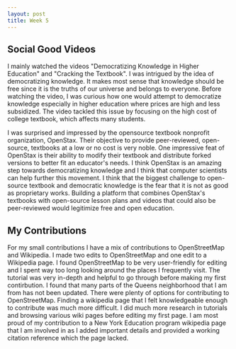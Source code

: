```yaml
---
layout: post
title: Week 5
---
```

## Social Good Videos
I mainly watched the videos "Democratizing Knowledge in Higher Education" and "Cracking the Textbook". I was intrigued by the idea of democratizing knowledge. It makes most sense that knowledge should be free since it is the truths of our universe and belongs to everyone. Before watching the video, I was curious how one would attempt to democratize knowledge especially in higher education where prices are high and less subsidized. The video tackled this issue by focusing on the high cost of college textbook, which affects many students.  

I was surprised and impressed by the opensource textbook nonprofit organization, OpenStax. Their objective to provide peer-reviewed, open-source, textbooks at a low or no cost is very noble. One impressive feat of OpenStax is their ability to modify their textbook and distribute forked versions to better fit an educator's needs. I think OpenStax is an amazing step towards democratizing knowledge and I think that computer scientists can help further this movement. I think that the biggest challenge to open-source textbook and democratic knowledge is the fear that it is not as good as proprietary works. Building a platform that combines OpenStax's textbooks with open-source lesson plans and videos that could also be peer-reviewed would legitimize free and open education.
<!--more-->
## My Contributions
For my small contributions I have a mix of contributions to OpenStreetMap and Wikipedia. I made two edits to OpenStreetMap and one edit to a Wikipedia page. I found OpenStreetMap to be very user-friendly for editing and I spent way too long looking around the places I frequently visit. The tutorial was very in-depth and helpful to go through before making my first contirbution. I found that many parts of the Queens neighborhood that I am from has not been updated. There were plenty of options for contributing to OpenStreetMap. Finding a wikipedia page that I felt knowledgeable enough to contribute was much more difficult. I did much more research in tutorials and browsing various wiki pages before editing my first page. I am most proud of my contribution to a New York Education program wikipedia page that I am involved in as I added important details and provided a working citation reference which the page lacked. 
